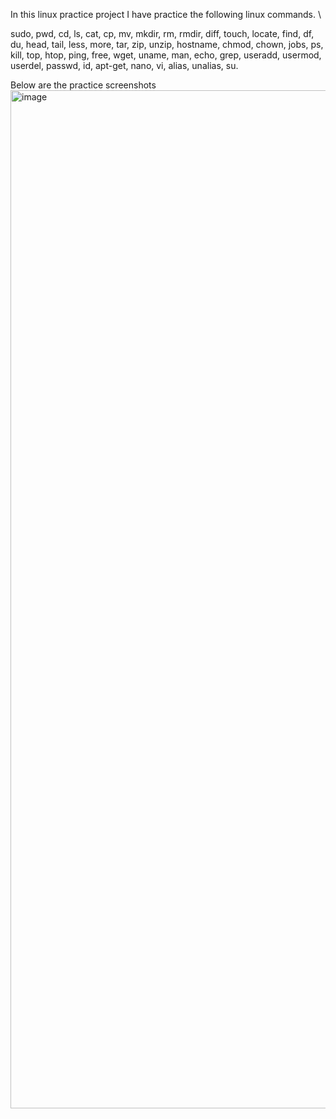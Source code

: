 In this linux practice project I have practice the following linux commands. \

sudo, pwd, cd, ls, cat, cp, mv, mkdir, rm, rmdir, diff, touch, locate, find, df, du, head, tail, less, more, tar, zip, unzip, hostname, 
chmod, chown, jobs, ps, kill, top, htop, ping, free, wget, uname, man, echo, grep, useradd, usermod, userdel, passwd, id, apt-get, nano, vi, alias, unalias, su.

Below are the practice screenshots
<img width="1629" alt="image" src="https://github.com/farooqmoinuddinm/practice-projects/assets/23025815/2b579edc-3f13-4dda-88f8-551c0ba02575">
